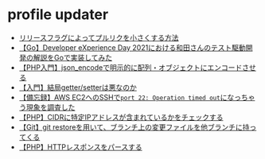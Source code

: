# profile updater

<!-- profile updater begin: zenn -->
- [リリースフラグによってプルリクを小さくする方法](https://zenn.dev/kumackey/articles/d20220120-98f77cad115deb)
- [【Go】Developer eXperience Day 2021における和田さんのテスト駆動開発の解説をGoで実装してみた](https://zenn.dev/kumackey/articles/a9dc6ab95780d0)
- [【PHP入門】json_encodeで明示的に配列・オブジェクトにエンコードさせる](https://zenn.dev/kumackey/articles/06b87040c5374d)
- [【入門】結局getter/setterは悪なのか](https://zenn.dev/kumackey/articles/c3acbd928d1d510268ab)
- [【備忘録】AWS EC2へのSSHで`port 22: Operation timed out`になっちゃう現象を調査した](https://zenn.dev/kumackey/articles/398645b471fb05d3814a)
- [【PHP】CIDRに特定IPアドレスが含まれているかをチェックする](https://zenn.dev/kumackey/articles/37c00f302fa41f5e9276)
- [【Git】git restoreを用いて、ブランチ上の変更ファイルを他ブランチに持ってくる](https://zenn.dev/kumackey/articles/8a1bc63ccfb858fd63f6)
- [【PHP】HTTPレスポンスをパースする](https://zenn.dev/kumackey/articles/6a04a5c4f9ada2235a33)
<!-- profile updater end: zenn -->
